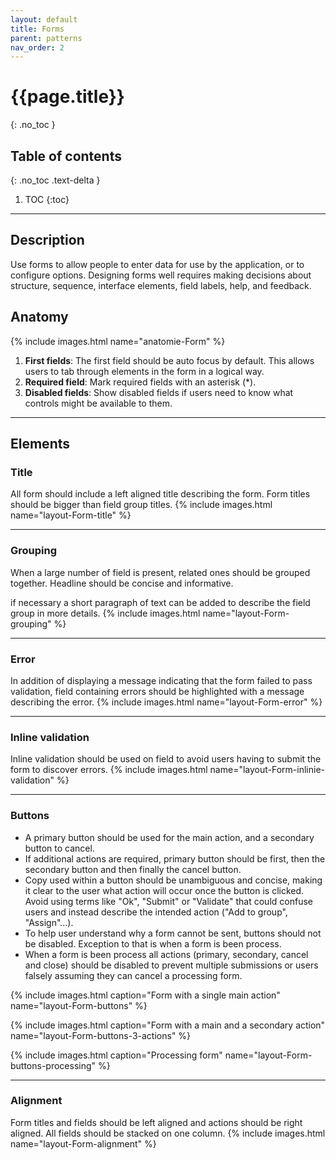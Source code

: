 ```yaml
---
layout: default
title: Forms
parent: patterns
nav_order: 2
---
```


# {{page.title}}
{: .no_toc }

## Table of contents
{: .no_toc .text-delta }

1. TOC
{:toc}

---

## Description

Use forms to allow people to enter data for use by the application, or to configure options. Designing forms well requires making decisions about structure, sequence, interface elements, field labels, help, and feedback.


## Anatomy


{% include images.html name="anatomie-Form" %}

1.  **First fields**: The first field should be auto focus by default. This allows users to tab through elements in the form in a logical way.
2.  **Required field**: Mark required fields with an asterisk (\*).
3.  **Disabled fields**: Show disabled fields if users need to know what controls might be available to them.

---

## Elements


### Title

All form should include a left aligned title describing the form. Form titles should be bigger than field group titles.
{% include images.html name="layout-Form-title" %}


---

### Grouping

When a large number of field is present, related ones should be grouped together. Headline should be concise and informative.

if necessary a short paragraph of text can be added to describe the field group in more details.
{% include images.html name="layout-Form-grouping" %}


---

### Error

In addition of displaying a message indicating that the form failed to pass validation, field containing errors should be highlighted with a message describing the error.
{% include images.html name="layout-Form-error" %}


---

### Inline validation

Inline validation should be used on field to avoid users having to submit the form to discover errors.
{% include images.html name="layout-Form-inlinie-validation" %}


---

### Buttons

- A primary button should be used for the main action, and a secondary button to cancel.
- If additional actions are required, primary button should be first, then the secondary button and then finally the cancel button.
- Copy used within a button should be unambiguous and concise, making it clear to the user what action will occur once the button is clicked.
Avoid using terms like "Ok", "Submit" or "Validate" that could confuse users and instead describe the intended action ("Add to group", "Assign"...).
- To help user understand why a form cannot be sent, buttons should not be disabled. Exception to that is when a form is been process.
- When a form is been process all actions (primary, secondary, cancel and close) should be disabled to prevent multiple submissions or users falsely assuming they can cancel a processing form.

{% include images.html caption="Form with a single main action" name="layout-Form-buttons" %}


{% include images.html caption="Form with a main and a secondary action" name="layout-Form-buttons-3-actions" %}


{% include images.html caption="Processing form" name="layout-Form-buttons-processing" %}


---

### Alignment

Form titles and fields should be left aligned and actions should be right aligned. All fields should be stacked on one column.
{% include images.html name="layout-Form-alignment" %}
